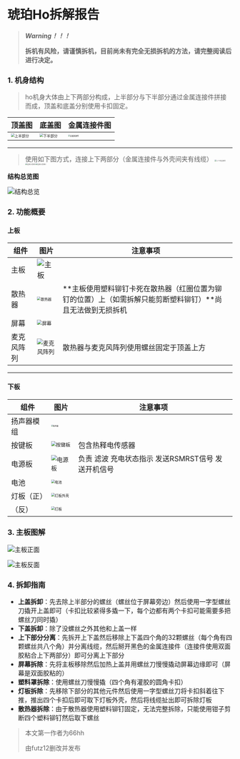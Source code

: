 # 琥珀Ho拆解报告



> ***Warning！！！***
>
> **拆机有风险，请谨慎拆机，目前尚未有完全无损拆机的方法，请完整阅读后进行决定。**



### 1. 机身结构

> ho机身大体由上下两部分构成，上半部分与下半部分通过金属连接件拼接而成，顶盖和底盖分别使用卡扣固定。

| 顶盖图                                                      | 底盖图                                                       | 金属连接件图                                                 |
| ----------------------------------------------------------- | ------------------------------------------------------------ | ------------------------------------------------------------ |
| <img src="上半部分.png" alt="上半部分" style="zoom:50%;" /> | <img src="下半部分.png" alt="下半部分" style="zoom: 50%;" /> | <img src="金属连接件.png" alt="金属连接件" style="zoom:25%;" /> |

-----
> 使用如下图方式，连接上下两部分（金属连接件与外壳间夹有线缆）
> <img src="上下壳连接处.png" alt="上下壳连接处" style="zoom: 25%;" /><img src="连接示意图1.png" alt="连接示意图1" style="zoom:25%;" /><img src="连接示意图2.png" alt="连接示意图2" style="zoom:25%;" />

**结构总览图**

![结构总览](结构总览.png)

### 2. 功能概要

#### 上板

| 组件       | 图片                                                         | 注意事项                                                     |
| ---------- | ------------------------------------------------------------ | ------------------------------------------------------------ |
| 主板       | ![主板](主板.png)                            |                                                              |
| 散热器     | <img src="散热器.png" alt="散热器" style="zoom: 50%;" />     | **主板使用塑料铆钉卡死在散热器（红圈位置为铆钉的位置）上（如需拆解只能剪断塑料铆钉）**尚且无法做到无损拆机 |
| 屏幕       | <img src="屏幕.png" alt="屏幕" style="zoom: 67%;" />         |                                                              |
| 麦克风阵列 | <img src="麦克风阵列.png" alt="麦克风阵列" style="zoom: 80%;" /> | 散热器与麦克风阵列使用螺丝固定于顶盖上方                     |

-----

#### 下板

| 组件       | 图片                                                        | 注意事项                                           |
| ---------- | ----------------------------------------------------------- | -------------------------------------------------- |
| 扬声器模组 | <img src="扬声器.png" alt="扬声器" style="zoom:25%;" />     |                                                    |
| 按键板     | <img src="按键板.png" alt="按键板" style="zoom: 67%;" />    | 包含热释电传感器                                   |
| 电源板     | <img src="电源板.png" alt="电源板" style="zoom:80%;" />     | 负责 滤波 充电状态指示 发送RSMRST信号 发送开机信号 |
| 电池       | <img src="电池.png" alt="电池" style="zoom:50%;" />         |                                                    |
| 灯板（正） | <img src="灯板外壳.png" alt="灯板外壳" style="zoom:50%;" /> |                                                    |
| （反）     | <img src="灯板.png" alt="灯板" style="zoom:50%;" />         |                                                    |

### 3. 主板图解

![主板正面](主板正面.jpg)

![主板反面](主板反面.jpg)

### 4. 拆卸指南

- **上盖拆卸**：先去除上半部分的螺丝（螺丝位于屏幕旁边）然后使用一字型螺丝刀撬开上盖即可（卡扣比较紧得多撬一下，每个边都有两个卡扣可能需要多把螺丝刀同时撬）
- **下盖拆卸**：除了没螺丝之外其他和上盖一样
- **上下部分分离**：先拆开上下盖然后移除上下盖四个角的32颗螺丝（每个角有四颗螺丝共八个角）并分离线缆，然后掰开黑色的金属连接件（连接件使用双面胶粘合上下两部分）即可分离上下部分
- **屏幕拆除**：先将主板移除然后加热上盖并用螺丝刀慢慢撬动屏幕边缘即可（屏幕是双面胶粘的）
- **塑料罩拆除**：使用螺丝刀慢慢撬（四个角有灌胶的圆角卡扣）
- **灯板拆除**：先移除下部分的其他元件然后使用一字型螺丝刀将卡扣斜着往下推，推出四个卡扣后即可取下灯板外壳，然后将线缆扯出即可拆除灯板
- **散热器拆除**：由于散热器使用塑料铆钉固定，无法完整拆除，只能使用钳子剪断四个塑料铆钉然后取下螺丝

> 本文第一作者为66hh
>
> 由futz12删改并发布